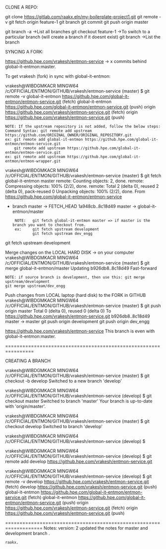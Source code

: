 CLONE A REPO:

git clone https://gitlab.com/raakx.eln/my-boilerplate-project1.git
git remote -v
git fetch origin feature-1
git branch
git commit
git push origin master

git branch -a ->List all branches
git checkout feature-1 ->To switch to a particular branch (will create a branch if it doesnt exist)
git branch ->List the branch


SYNCING A FORK:

https://github.hpe.com/vrakesh/entmon-service -> x commits behind global-it-entmon:master.

To get vrakesh (fork) in sync with global-it-entmon:

vrakesh@WIBDGMKACR MINGW64 /c/OFFICIAL/ENTMON/GITHUB/vrakesh/entmon-service (master)
$ git remote -v
global-it-entmon        https://github.hpe.com/global-it-entmon/entmon-service.git (fetch)
global-it-entmon        https://github.hpe.com/global-it-entmon/entmon-service.git (push)
origin  https://github.hpe.com/vrakesh/entmon-service.git (fetch)
origin  https://github.hpe.com/vrakesh/entmon-service.git (push)

	NOTE: If the upstream repository is not added, follow the below steps:
	Command Syntax: git remote add upstream https://github.com/ORIGINAL_OWNER/ORIGINAL_REPOSITORY.git
	ex: git remote add global-it-entmon https://github.hpe.com/global-it-entmon/entmon-service.git
		git remote add upstream https://github.hpe.com/global-it-entmon/entmon-service.git
	ex: git remote add upstream https://github.hpe.com/global-it-entmon/entmon-wrapper.git

vrakesh@WIBDGMKACR MINGW64 /c/OFFICIAL/ENTMON/GITHUB/vrakesh/entmon-service (master)
$ git fetch global-it-entmon master
remote: Counting objects: 2, done.
remote: Compressing objects: 100% (2/2), done.
remote: Total 2 (delta 0), reused 2 (delta 0), pack-reused 0
Unpacking objects: 100% (2/2), done.
From https://github.hpe.com/global-it-entmon/entmon-service
 * branch            master     -> FETCH_HEAD
   1a948cb..8c18d49  master     -> global-it-entmon/master
	
		NOTE:  	git fetch global-it-entmon master => if master is the branch you want to checkout from.
		ex:		git fetch upstream development 
				git fetch upstream dev_engg
git fetch upstream development

Merge changes on the LOCAL HARD DISK -> on your computer
vrakesh@WIBDGMKACR MINGW64 /c/OFFICIAL/ENTMON/GITHUB/vrakesh/entmon-service (master)
$ git merge global-it-entmon/master
Updating b926db8..8c18d49
Fast-forward

	NOTE: if source branch is development, then use this: git merge upstream/development 
	git merge upstream/dev_engg
	
Push changes from LOCAL laptop (hard disk) to the FORK in GITHUB 
vrakesh@WIBDGMKACR MINGW64 /c/OFFICIAL/ENTMON/GITHUB/vrakesh/entmon-service (master)
$ git push origin master
Total 0 (delta 0), reused 0 (delta 0)
To https://github.hpe.com/vrakesh/entmon-service.git
   b926db8..8c18d49  master -> master
git push origin development
git push origin dev_engg

https://github.hpe.com/vrakesh/entmon-service 
This branch is even with global-it-entmon:master.

================================================================

CREATING A BRANCH

vrakesh@WIBDGMKACR MINGW64 /c/OFFICIAL/ENTMON/GITHUB/vrakesh/entmon-service (master)
$ git checkout -b develop
Switched to a new branch 'develop'

vrakesh@WIBDGMKACR MINGW64 /c/OFFICIAL/ENTMON/GITHUB/vrakesh/entmon-service (develop)
$ git checkout master
Switched to branch 'master'
Your branch is up-to-date with 'origin/master'.

vrakesh@WIBDGMKACR MINGW64 /c/OFFICIAL/ENTMON/GITHUB/vrakesh/entmon-service (master)
$ git checkout develop
Switched to branch 'develop'

vrakesh@WIBDGMKACR MINGW64 /c/OFFICIAL/ENTMON/GITHUB/vrakesh/entmon-service (develop)
$

vrakesh@WIBDGMKACR MINGW64 /c/OFFICIAL/ENTMON/GITHUB/vrakesh/entmon-service (develop)
$ git remote add develop https://github.hpe.com/vrakesh/entmon-service.git

vrakesh@WIBDGMKACR MINGW64 /c/OFFICIAL/ENTMON/GITHUB/vrakesh/entmon-service (develop)
$ git remote -v
develop https://github.hpe.com/vrakesh/entmon-service.git (fetch)
develop https://github.hpe.com/vrakesh/entmon-service.git (push)
global-it-entmon        https://github.hpe.com/global-it-entmon/entmon-service.git (fetch)
global-it-entmon        https://github.hpe.com/global-it-entmon/entmon-service.git (push)
origin  https://github.hpe.com/vrakesh/entmon-service.git (fetch)
origin  https://github.hpe.com/vrakesh/entmon-service.git (push)



===================================================================
Notes:
	version: 2
	updated the notes for master and development branch .
	
	
	
	
	raakx.
